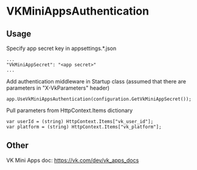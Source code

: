 # VKMiniAppsAuthentication

## Usage

Specify app secret key in appsettings.*.json

    ...
    "VkMiniAppSecret": "<app secret>"
    ...


Add authentication middleware in Startup class (assumed that there are parameters in "X-VkParameters" header)

    app.UseVkMiniAppsAuthentication(configuration.GetVkMiniAppSecret());
    
    
Pull parameters from HttpContext.Items dictionary

    var userId = (string) HttpContext.Items["vk_user_id"];
    var platform = (string) HttpContext.Items["vk_platform"];
    
    
## Other

VK Mini Apps doc: https://vk.com/dev/vk_apps_docs
